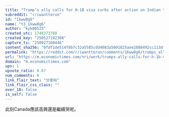 ```yaml
---
title: "Trump’s ally calls for H-1B visa curbs after action on Indian travel agencies linked to illegal immigration"
subreddit: "r/iwanttorun"
id: "1kww8g6"
name: "t3_1kww8g6"
author: "kyk00525"
created_utc: 1748373788
created_key: "250527192308"
capture_ts: "250927160446"
content_sha256: "0fdf1de514f8b7c32a5585cdd4083a5091825aee2808492cc113df4aebcd3658"
permalink: "https://reddit.com/r/iwanttorun/comments/1kww8g6/trumps_ally_calls_for_h1b_visa_curbs_after_action/"
url: "https://m.economictimes.com/nri/work/trumps-ally-calls-for-h-1b-visa-curbs-after-action-on-indian-travel-agencies-linked-to-illegal-immigration/articleshow/121306888.cms"
domain: "m.economictimes.com"
ups: 1
upvote_ratio: 0.67
num_comments: 0
link_flair_text: "分享帖"
link_flair_css_class: ""
over_18: false
is_self: false
---
```


此刻Canada應該高興還是繼續哭呢。

